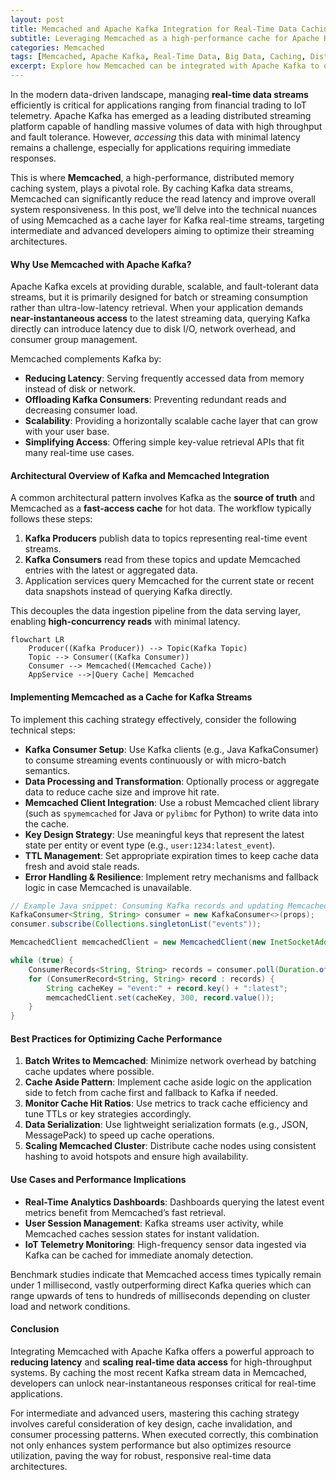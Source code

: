 ```yaml
---
layout: post  
title: Memcached and Apache Kafka Integration for Real-Time Data Caching  
subtitle: Leveraging Memcached as a high-performance cache for Apache Kafka real-time data streams  
categories: Memcached  
tags: [Memcached, Apache Kafka, Real-Time Data, Big Data, Caching, Distributed Systems, Data Streams]  
excerpt: Explore how Memcached can be integrated with Apache Kafka to optimize real-time data streaming by providing low-latency caching for high-throughput applications.  
---
```

In the modern data-driven landscape, managing **real-time data streams** efficiently is critical for applications ranging from financial trading to IoT telemetry. Apache Kafka has emerged as a leading distributed streaming platform capable of handling massive volumes of data with high throughput and fault tolerance. However, *accessing* this data with minimal latency remains a challenge, especially for applications requiring immediate responses.

This is where **Memcached**, a high-performance, distributed memory caching system, plays a pivotal role. By caching Kafka data streams, Memcached can significantly reduce the read latency and improve overall system responsiveness. In this post, we’ll delve into the technical nuances of using Memcached as a cache layer for Kafka real-time streams, targeting intermediate and advanced developers aiming to optimize their streaming architectures.

#### Why Use Memcached with Apache Kafka?

Apache Kafka excels at providing durable, scalable, and fault-tolerant data streams, but it is primarily designed for batch or streaming consumption rather than ultra-low-latency retrieval. When your application demands **near-instantaneous access** to the latest streaming data, querying Kafka directly can introduce latency due to disk I/O, network overhead, and consumer group management.

Memcached complements Kafka by:

- **Reducing Latency**: Serving frequently accessed data from memory instead of disk or network.
- **Offloading Kafka Consumers**: Preventing redundant reads and decreasing consumer load.
- **Scalability**: Providing a horizontally scalable cache layer that can grow with your user base.
- **Simplifying Access**: Offering simple key-value retrieval APIs that fit many real-time use cases.

#### Architectural Overview of Kafka and Memcached Integration

A common architectural pattern involves Kafka as the **source of truth** and Memcached as a **fast-access cache** for hot data. The workflow typically follows these steps:

1. **Kafka Producers** publish data to topics representing real-time event streams.
2. **Kafka Consumers** read from these topics and update Memcached entries with the latest or aggregated data.
3. Application services query Memcached for the current state or recent data snapshots instead of querying Kafka directly.

This decouples the data ingestion pipeline from the data serving layer, enabling **high-concurrency reads** with minimal latency.

```mermaid
flowchart LR
    Producer((Kafka Producer)) --> Topic(Kafka Topic)
    Topic --> Consumer((Kafka Consumer))
    Consumer --> Memcached((Memcached Cache))
    AppService -->|Query Cache| Memcached
```

#### Implementing Memcached as a Cache for Kafka Streams

To implement this caching strategy effectively, consider the following technical steps:

- **Kafka Consumer Setup**: Use Kafka clients (e.g., Java KafkaConsumer) to consume streaming events continuously or with micro-batch semantics.
- **Data Processing and Transformation**: Optionally process or aggregate data to reduce cache size and improve hit rate.
- **Memcached Client Integration**: Use a robust Memcached client library (such as `spymemcached` for Java or `pylibmc` for Python) to write data into the cache.
- **Key Design Strategy**: Use meaningful keys that represent the latest state per entity or event type (e.g., `user:1234:latest_event`).
- **TTL Management**: Set appropriate expiration times to keep cache data fresh and avoid stale reads.
- **Error Handling & Resilience**: Implement retry mechanisms and fallback logic in case Memcached is unavailable.

```java
// Example Java snippet: Consuming Kafka records and updating Memcached cache
KafkaConsumer<String, String> consumer = new KafkaConsumer<>(props);
consumer.subscribe(Collections.singletonList("events"));

MemcachedClient memcachedClient = new MemcachedClient(new InetSocketAddress("localhost", 11211));

while (true) {
    ConsumerRecords<String, String> records = consumer.poll(Duration.ofMillis(100));
    for (ConsumerRecord<String, String> record : records) {
        String cacheKey = "event:" + record.key() + ":latest";
        memcachedClient.set(cacheKey, 300, record.value());
    }
}
```

#### Best Practices for Optimizing Cache Performance

1. **Batch Writes to Memcached**: Minimize network overhead by batching cache updates where possible.
2. **Cache Aside Pattern**: Implement cache aside logic on the application side to fetch from cache first and fallback to Kafka if needed.
3. **Monitor Cache Hit Ratios**: Use metrics to track cache efficiency and tune TTLs or key strategies accordingly.
4. **Data Serialization**: Use lightweight serialization formats (e.g., JSON, MessagePack) to speed up cache operations.
5. **Scaling Memcached Cluster**: Distribute cache nodes using consistent hashing to avoid hotspots and ensure high availability.

#### Use Cases and Performance Implications

- **Real-Time Analytics Dashboards**: Dashboards querying the latest event metrics benefit from Memcached’s fast retrieval.
- **User Session Management**: Kafka streams user activity, while Memcached caches session states for instant validation.
- **IoT Telemetry Monitoring**: High-frequency sensor data ingested via Kafka can be cached for immediate anomaly detection.

Benchmark studies indicate that Memcached access times typically remain under 1 millisecond, vastly outperforming direct Kafka queries which can range upwards of tens to hundreds of milliseconds depending on cluster load and network conditions.

#### Conclusion

Integrating Memcached with Apache Kafka offers a powerful approach to **reducing latency** and **scaling real-time data access** for high-throughput systems. By caching the most recent Kafka stream data in Memcached, developers can unlock near-instantaneous responses critical for real-time applications.

For intermediate and advanced users, mastering this caching strategy involves careful consideration of key design, cache invalidation, and consumer processing patterns. When executed correctly, this combination not only enhances system performance but also optimizes resource utilization, paving the way for robust, responsive real-time data architectures.
